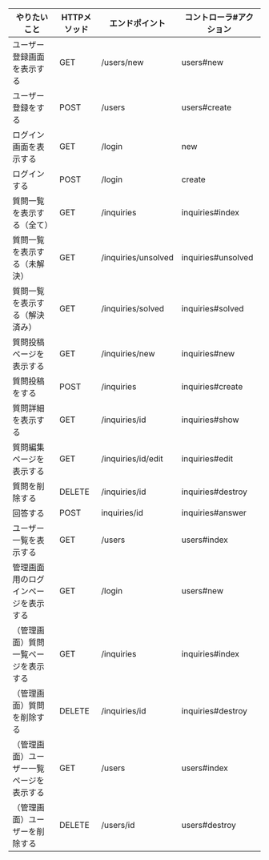 |  やりたいこと  |  HTTPメソッド  |  エンドポイント  |  コントローラ#アクション  |
| ---- | ---- | ---- | ---- |
|  ユーザー登録画面を表示する  |  GET  |  /users/new  |  users#new  |
|  ユーザー登録をする  |  POST  |  /users |  users#create  |
|  ログイン画面を表示する  |  GET  |  /login  |  new  |
|  ログインする  |   POST  |  /login  |  create  |
|  質問一覧を表示する（全て）  |  GET  |  /inquiries  |  inquiries#index  |
|  質問一覧を表示する（未解決）  |  GET  |  /inquiries/unsolved  |  inquiries#unsolved  |
|  質問一覧を表示する（解決済み）  |  GET  |  /inquiries/solved  |  inquiries#solved  |
|  質問投稿ページを表示する  |  GET  |  /inquiries/new  |  inquiries#new  |
|  質問投稿をする  |  POST  |  /inquiries  |  inquiries#create  |
|  質問詳細を表示する  |  GET  |  /inquiries/id  |  inquiries#show  |
|  質問編集ページを表示する  |  GET  |  /inquiries/id/edit  |  inquiries#edit  |
|  質問を削除する  |   DELETE  |  /inquiries/id  |  inquiries#destroy  |
|  回答する  |  POST  |  inquiries/id  |  inquiries#answer  |
|  ユーザー一覧を表示する  |  GET  |  /users  |  users#index  |
|  管理画面用のログインページを表示する  |  GET  |  /login  |  users#new  |
|  （管理画面）質問一覧ページを表示する  |  GET  |  /inquiries  |  inquiries#index  |
|  （管理画面）質問を削除する  |  DELETE  |  /inquiries/id  |  inquiries#destroy  |
|  （管理画面）ユーザー一覧ページを表示する  |  GET  |  /users  |  users#index  |
|  （管理画面）ユーザーを削除する  |  DELETE  |  /users/id  |  users#destroy  |
